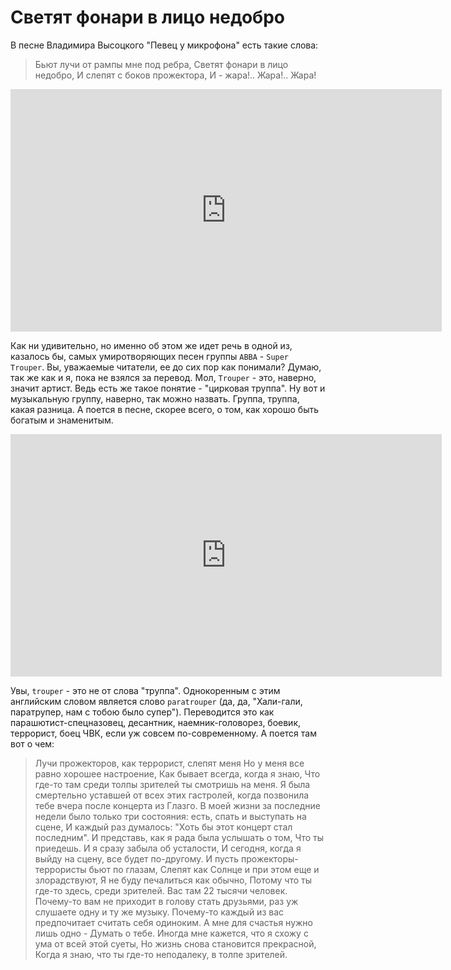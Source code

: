 # Светят фонари в лицо недобро

В песне Владимира Высоцкого "Певец у микрофона" есть такие слова:

> Бьют лучи от рампы мне под ребра,
Светят фонари в лицо недобро,
И слепят с боков прожектора,
И - жара!.. Жара!.. Жара!

<iframe width="690" height="388" src="https://www.youtube.com/embed/DMQ6uXbuhNw" title="Высоцкий - Песня Певца у Микрофона" frameborder="0" allow="accelerometer; autoplay; clipboard-write; encrypted-media; gyroscope; picture-in-picture; web-share" allowfullscreen></iframe>

Как ни удивительно, но именно об этом же идет речь в одной из, казалось бы, самых умиротворяющих 
песен группы `ABBA` - `Super Trouper`. Вы, уважаемые читатели, ее до сих пор как понимали? Думаю, так же как и я, пока не взялся за перевод. Мол, `Trouper` - это, наверно, значит артист. Ведь есть же такое понятие - "цирковая труппа". Ну вот и музыкальную группу, наверно, так можно назвать. Группа, труппа, какая разница. А поется в песне,
скорее всего, о том, как хорошо быть богатым и знаменитым.

<iframe width="690" height="388" src="https://www.youtube.com/embed/BshxCIjNEjY" title="ABBA - Super Trouper" frameborder="0" allow="accelerometer; autoplay; clipboard-write; encrypted-media; gyroscope; picture-in-picture; web-share" allowfullscreen></iframe>

Увы, `trouper` - это не от слова "труппа". Однокоренным с этим английским словом является слово 
`paratrouper` (да, да, "Хали-гали, паратрупер, нам с тобою было супер"). Переводится это как парашютист-спецназовец, десантник, наемник-головорез, боевик, террорист, боец ЧВК, если уж совсем по-современному. А поется там вот о чем: 

> Лучи прожекторов, как террорист, слепят меня
Но у меня все равно хорошее настроение,
Как бывает всегда, когда я знаю,
Что где-то там среди толпы зрителей ты смотришь на меня.
Я была смертельно уставшей от всех этих гастролей,
когда позвонила тебе вчера после концерта из Глазго.
В моей жизни за последние недели было только три состояния: 
есть, спать и выступать на сцене,
И каждый раз думалось: "Хоть бы этот концерт стал последним".
И представь, как я рада была услышать о том,
Что ты приедешь.
И я сразу забыла об усталости,
И сегодня, когда я выйду на сцену, все будет по-другому.
И пусть прожекторы-террористы бьют по глазам,
Слепят как Солнце и при этом еще и злорадствуют,
Я не буду печалиться как обычно,
Потому что ты где-то здесь, среди зрителей.
Вас там 22 тысячи человек.
Почему-то вам не приходит в голову стать друзьями, раз уж слушаете одну и ту же музыку.
Почему-то каждый из вас предпочитает считать себя одиноким.
А мне для счастья нужно лишь одно - 
Думать о тебе.
Иногда мне кажется, что я схожу с ума от всей этой суеты,
Но жизнь снова становится прекрасной,
Когда я знаю, что ты где-то неподалеку, в толпе зрителей.

